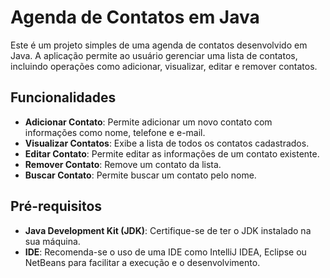 # Agenda de Contatos em Java

Este é um projeto simples de uma agenda de contatos desenvolvido em Java. A aplicação permite ao usuário gerenciar uma lista de contatos, incluindo operações como adicionar, visualizar, editar e remover contatos.

## Funcionalidades

- **Adicionar Contato**: Permite adicionar um novo contato com informações como nome, telefone e e-mail.
- **Visualizar Contatos**: Exibe a lista de todos os contatos cadastrados.
- **Editar Contato**: Permite editar as informações de um contato existente.
- **Remover Contato**: Remove um contato da lista.
- **Buscar Contato**: Permite buscar um contato pelo nome.

## Pré-requisitos

- **Java Development Kit (JDK)**: Certifique-se de ter o JDK instalado na sua máquina.
- **IDE**: Recomenda-se o uso de uma IDE como IntelliJ IDEA, Eclipse ou NetBeans para facilitar a execução e o desenvolvimento.

